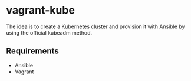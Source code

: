 # vagrant-kube

The idea is to create a Kubernetes cluster and provision it with Ansible by using the official kubeadm method.

## Requirements

* Ansible
* Vagrant
